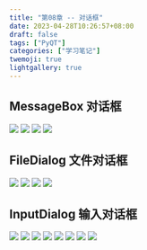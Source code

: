 ```yaml
---
title: "第08章 -- 对话框"
date: 2023-04-28T10:26:57+08:00
draft: false
tags: ["PyQT"]
categories: ["学习笔记"]
twemoji: true
lightgallery: true
---
```


## MessageBox 对话框
![](./image/2023-04-28-10-28-08.png)
![](./image/2023-04-28-10-30-08.png)
![](./image/2023-04-28-10-30-22.png)
![](./image/2023-04-28-10-30-40.png)

## FileDialog 文件对话框
![](./image/2023-04-28-10-40-26.png)
![](./image/2023-04-28-10-40-46.png)
![](./image/2023-04-28-10-41-26.png)
![](./image/2023-04-28-10-41-50.png)

## InputDialog 输入对话框
![](./image/2023-04-28-10-42-24.png)
![](./image/2023-04-28-10-43-31.png)
![](./image/2023-04-28-10-43-44.png)
![](./image/2023-04-28-10-44-35.png)
![](./image/2023-04-28-10-45-37.png)
![](./image/2023-04-28-10-45-48.png)
![](./image/2023-04-28-10-46-17.png)
![](./image/2023-04-28-10-47-15.png)
